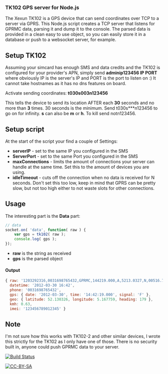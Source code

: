 ### TK102 GPS server for Node.js

The Xexun TK102 is a GPS device that can send coordinates over TCP to a server via GPRS. This Node.js script creates a TCP server that listens for GPRMC data, parsing it and dump it to the console. The parsed data is provided in a clean easy to use object, so you can easily store it in a database or push to a websocket server, for example.

## Setup TK102

Assuming your simcard has enough SMS and data credits and the TK102 is configured for your provider's APN, simply send **adminip123456 IP PORT** where obviously IP is the server's IP and PORT is the port to listen on :) It cannot take hostnames as it has no dns features on board.

Activate sending coordinates: **t030s003n123456**

This tells the device to send its location AFTER each **30** seconds and no more than **3** times. 30 seconds is the minimum. Send t030s\*\*\*n123456 to go on for infinity. **s** can also be **m** or **h**. To kill send notn123456.

## Setup script

At the start of the script your find a couple of Settings:

* **serverIP** - set to the same IP you configured in the SMS
* **ServerPort** - set to the same Port you configured in the SMS
* **maxConnections** - limits the amount of connections your server can handle at the same time. Set this to the amount of devices you are using.
* **idleTimeout** - cuts off the connection when no data is received for N seconds. Don't set this too low, keep in mind that GPRS can be pretty slow, but not too high either to not waste slots for other connections.

## Usage

The interesting part is the **Data** part:

```javascript
// data
socket.on( 'data', function( raw ) {
	var gps = tk102( raw );
	console.log( gps );
});
```

* **raw** is the string as received
* **gps** is the parsed object

#### Output

```javascript
{ raw: '1203292316,0031698765432,GPRMC,144219.000,A,5213.0327,N,00516.7759,E,0.63,179.59,300312,,,A*6D,F,imei:123456789012345,123
  datetime: '2012-03-30 16:42',
  phone: '0031698765432',
  gps: { date: '2012-03-30', time: '14:42:19.000', signal: 'F' },
  geo: { latitude: 52.130326, longitude: 5.167759, heading: 179 },
  kmh: 0.63,
  imei: '123456789012345' }
```

## Note

I'm not sure how this works with TK102-2 and other similar devices, I wrote this strictly for the TK102 as I only have one of those. There is no security built in, anyone could push GPRMC data to your server.

[![Build Status](https://secure.travis-ci.org/fvdm/nodejs-tk102.png?branch=master)](http://travis-ci.org/fvdm/nodejs-tk102)

[![CC-BY-SA](http://i.creativecommons.org/l/by-sa/3.0/88x31.png)](creativecommons.org/licenses/by-sa/3.0/)
